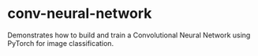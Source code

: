 # conv-neural-network
Demonstrates how to build and train a Convolutional Neural Network using PyTorch for image classification.
